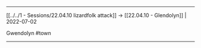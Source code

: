***

[[../../1 - Sessions/22.04.10 lizardfolk attack]] -> [[22.04.10 - Glendolyn]] | 2022-07-02

Gwendolyn #town

***